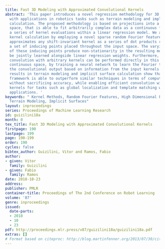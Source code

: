 ```yaml
---
title: Fast 3D Modeling with Approximated Convolutional Kernels
abstract: 'This paper introduces a novel regression methodology for 3D reconstruction,
  with applications in robotics tasks such as terrain modeling and implicit surface
  calculation. The proposed methodology is based on projections into a high-dimensional
  space, that is able to fit arbitrarily complex data as a continuous function using
  a series of kernel evaluations within a linear regression model. We avoid direct
  kernel calculation by employing a novel sparse random Fourier feature vector, that
  approximates any shift-invariant kernel as a series of dot products relative to
  a set of inducing points placed throughout the input space. The varying properties
  of these inducing points produce non-stationarity in the resulting model, and can
  be jointly learned alongside linear regression weights. Furthermore, we show how
  convolution with arbitrary kernels can be performed directly in this high-dimensional
  continuous space, by training a neural network to learn the Fourier transform of
  the convolutional output based on information from the input kernels. Experimental
  results in terrain modeling and implicit surface calculation show that the proposed
  framework is able to outperform similar techniques in terms of computational speed
  without sacrificing accuracy, while enabling efficient convolution with arbitrary
  kernels for tasks such as global localization and template matching within these
  applications. '
keywords: " Kernel Methods, Random Fourier Features, High Dimensional Projec-\r tions,
  Terrain Modeling, Implicit Surfaces"
layout: inproceedings
series: Proceedings of Machine Learning Research
id: guizilini18a
month: 0
tex_title: Fast 3D Modeling with Approximated Convolutional Kernels
firstpage: 190
lastpage: 199
page: 190-199
order: 190
cycles: false
bibtex_author: Guizilini, Vitor and Ramos, Fabio
author:
- given: Vitor
  family: Guizilini
- given: Fabio
  family: Ramos
date: 2018-10-23
address: 
publisher: PMLR
container-title: Proceedings of The 2nd Conference on Robot Learning
volume: '87'
genre: inproceedings
issued:
  date-parts:
  - 2018
  - 10
  - 23
pdf: http://proceedings.mlr.press/v87/guizilini18a/guizilini18a.pdf
extras: []
# Format based on citeproc: http://blog.martinfenner.org/2013/07/30/citeproc-yaml-for-bibliographies/
---
```

